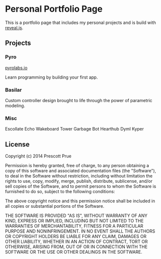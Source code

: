# Personal Portfolio Page

This is a portfolio page that includes my personal projects and is build with [reveal.js](https://github.com/hakimel/reveal.js).

## Projects

### Pyro

[pyrolabs.io](https://pyrolabs.io)

Learn programming by building your first app.

### Basilar

Custom controller design brought to life through the power of parametric modeling.

### Misc

Escollate
Echo
Wakeboard Tower
Garbage Bot
Hearthub
Dyml
Kyper

## License

Copyright (c) 2014 Prescott Prue

Permission is hereby granted, free of charge, to any person obtaining a copy of this software and associated documentation files (the "Software"), to deal in the Software without restriction, including without limitation the rights to use, copy, modify, merge, publish, distribute, sublicense, and/or sell copies of the Software, and to permit persons to whom the Software is furnished to do so, subject to the following conditions:

The above copyright notice and this permission notice shall be included in all copies or substantial portions of the Software.

THE SOFTWARE IS PROVIDED "AS IS", WITHOUT WARRANTY OF ANY KIND, EXPRESS OR IMPLIED, INCLUDING BUT NOT LIMITED TO THE WARRANTIES OF MERCHANTABILITY, FITNESS FOR A PARTICULAR PURPOSE AND NONINFRINGEMENT. IN NO EVENT SHALL THE AUTHORS OR COPYRIGHT HOLDERS BE LIABLE FOR ANY CLAIM, DAMAGES OR OTHER LIABILITY, WHETHER IN AN ACTION OF CONTRACT, TORT OR OTHERWISE, ARISING FROM, OUT OF OR IN CONNECTION WITH THE SOFTWARE OR THE USE OR OTHER DEALINGS IN THE SOFTWARE.
